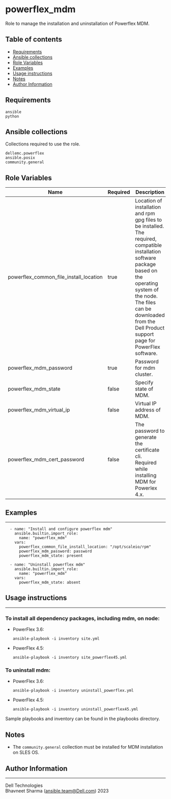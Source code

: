 # powerflex_mdm

Role to manage the installation and uninstallation of Powerflex MDM.

## Table of contents

* [Requirements](#requirements)
* [Ansible collections](#ansible-collections)
* [Role Variables](#role-variables)
* [Examples](#examples)
* [Usage instructions](#usage-instructions)
* [Notes](#notes)
* [Author Information](#author-information)

## Requirements

```
ansible
python
```

## Ansible collections

Collections required to use the role.

```
dellemc.powerflex
ansible.posix
community.general
```

## Role Variables

<table>
<thead>
  <tr>
    <th>Name</th>
    <th>Required</th>
    <th>Description</th>
    <th>Choices</th>
    <th>Type</th>
    <th>Default Value</th>
  </tr>
</thead>
<tbody>
  <tr>
    <td>powerflex_common_file_install_location</td>
    <td>true</td>
    <td>Location of installation and rpm gpg files to be installed.
    <br> The required, compatible installation software package based on the operating system of the node.
    <br> The files can be downloaded from the Dell Product support page for PowerFlex software.</td>
    <td></td>
    <td>str</td>
    <td>/var/tmp</td>
  </tr>
  <tr>
    <td>powerflex_mdm_password</td>
    <td>true</td>
    <td>Password for mdm cluster.<br></td>
    <td></td>
    <td>str</td>
    <td>Password123</td>
  </tr>
  <tr>
    <td>powerflex_mdm_state</td>
    <td>false</td>
    <td>Specify state of MDM.<br></td>
    <td>absent, present</td>
    <td>str</td>
    <td>present</td>
  </tr>
  <tr>
    <td>powerflex_mdm_virtual_ip</td>
    <td>false</td>
    <td>Virtual IP address of MDM.<br></td>
    <td></td>
    <td>str</td>
    <td></td>
  </tr>
  <tr>
    <td>powerflex_mdm_cert_password</td>
    <td>false</td>
    <td>The password to generate the certificate cli.
    <br>Required while installing MDM for Powerlex 4.x.<br></td>
    <td></td>
    <td>str</td>
    <td>Password123!</td>
  </tr>
</tbody>
</table>

## Examples
----
```
  - name: "Install and configure powerflex mdm"
    ansible.builtin.import_role:
      name: "powerflex_mdm"
    vars:
      powerflex_common_file_install_location: "/opt/scaleio/rpm"
      powerflex_mdm_password: password
      powerflex_mdm_state: present

  - name: "Uninstall powerflex mdm"
    ansible.builtin.import_role:
      name: "powerflex_mdm"
    vars:
      powerflex_mdm_state: absent

```

## Usage instructions
----
### To install all dependency packages, including mdm, on node:
- PowerFlex 3.6:
  ```
  ansible-playbook -i inventory site.yml
  ```
- PowerFlex 4.5:
  ```
  ansible-playbook -i inventory site_powerflex45.yml
  ```

### To uninstall mdm:
- PowerFlex 3.6:
  ```
  ansible-playbook -i inventory uninstall_powerflex.yml
  ```
- PowerFlex 4.5:
  ```
  ansible-playbook -i inventory uninstall_powerflex45.yml
  ```

Sample playbooks and inventory can be found in the playbooks directory.

## Notes
- The ```community.general``` collection must be installed for MDM installation on SLES OS.

## Author Information
------------------

Dell Technologies <br>
Bhavneet Sharma (ansible.team@Dell.com)  2023
